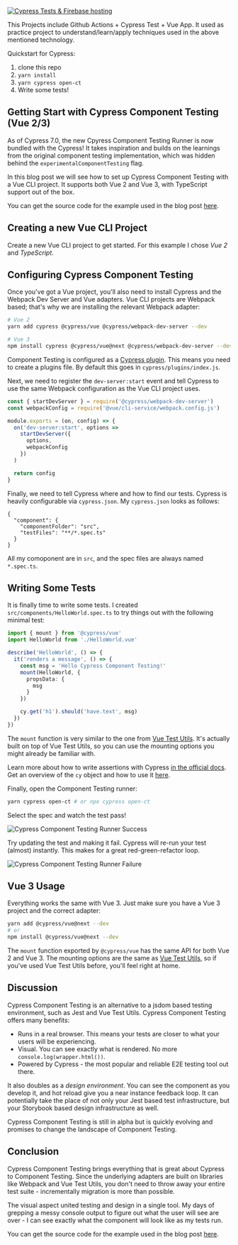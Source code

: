 [![Cypress Tests & Firebase hosting](https://github.com/NevetsKuro/Cypress-Template/actions/workflows/cypress.yml/badge.svg)](https://github.com/NevetsKuro/Cypress-Template/actions/workflows/cypress.yml)

This Projects include Github Actions + Cypress Test + Vue App. 
It used as practice project to understand/learn/apply techniques used in the above mentioned technology. 

Quickstart for Cypress:

1. clone this repo
2. `yarn install`
3. `yarn cypress open-ct`
4. Write some tests!

## Getting Start with Cypress Component Testing (Vue 2/3)

As of Cypress 7.0, the new Cpyress Component Testing Runner is now bundled with the Cypress! It takes inspiration and builds on the learnings from the original component testing implementation, which was hidden behind the `experimentalComponentTesting` flag.

In this blog post we will see how to set up Cypress Component Testing with a Vue CLI project. It supports both Vue 2 and Vue 3, with TypeScript support out of the box.

You can get the source code for the example used in the blog post [here](https://github.com/lmiller1990/vue-cypress-template).

## Creating a new Vue CLI Project

Create a new Vue CLI project to get started. For this example I chose _Vue 2_ and _TypeScript_. 

## Configuring Cypress Component Testing

Once you've got a Vue project, you'll also need to install Cypress and the Webpack Dev Server and Vue adapters. Vue CLI projects are Webpack based; that's why we are installing the relevant Webpack adapter:


```sh
# Vue 2
yarn add cypress @cypress/vue @cypress/webpack-dev-server --dev

# Vue 3
npm install cypress @cypress/vue@next @cypress/webpack-dev-server --dev
```

Component Testing is configured as a [Cypress plugin](https://docs.cypress.io/guides/tooling/plugins-guide). This means you need to create a plugins file. By default this goes in `cypress/plugins/index.js`. 

Next, we need to register the `dev-server:start` event and tell Cypress to use the same Webpack configuration as the Vue CLI project uses.

```js
const { startDevServer } = require('@cypress/webpack-dev-server')
const webpackConfig = require('@vue/cli-service/webpack.config.js')

module.exports = (on, config) => {
  on('dev-server:start', options =>
    startDevServer({
      options,
      webpackConfig
    })
  )

  return config
}
```

Finally, we need to tell Cypress where and how to find our tests. Cypress is heavily configurable via `cypress.json`. My `cypress.json` looks as follows:

```
{
  "component": {
    "componentFolder": "src",
    "testFiles": "**/*.spec.ts"
  }
}
```

All my comoponent are in `src`, and the spec files are always named `*.spec.ts`.

## Writing Some Tests

It is finally time to write some tests. I created `src/components/HelloWorld.spec.ts` to try things out with the following minimal test:

```ts
import { mount } from '@cypress/vue'
import HelloWorld from './HelloWorld.vue'

describe('HelloWorld', () => {
  it('renders a message', () => {
    const msg = 'Hello Cypress Component Testing!'
    mount(HelloWorld, {
      propsData: {
        msg
      }
    })

    cy.get('h1').should('have.text', msg)
  })
})
```

The `mount` function is very similar to the one from [Vue Test Utils](https://vue-test-utils.vuejs.org/). It's actually built on top of Vue Test Utils, so you can use the mounting options you might already be familiar with.

Learn more about how to write assertions with Cypress [in the official docs](https://docs.cypress.io/guides/references/assertions). Get an overview of the `cy` object and how to use it [here](https://docs.cypress.io/guides/core-concepts/introduction-to-cypress#Cypress-Can-Be-Simple-Sometimes).

Finally, open the Component Testing runner:

```sh
yarn cypress open-ct # or npx cypress open-ct
```

Select the spec and watch the test pass!

![Cypress Component Testing Runner Success](https://github.com/lmiller1990/vue-cypress-template/raw/master/img1.png)

Try updating the test and making it fail. Cypress will re-run your test (almost) instantly. This makes for a great red-green-refactor loop.

![Cypress Component Testing Runner Failure](https://github.com/lmiller1990/vue-cypress-template/raw/master/img2.png)

## Vue 3 Usage

Everything works the same with Vue 3. Just make sure you have a Vue 3 project and the correct adapter:

```sh
yarn add @cypress/vue@next --dev
# or
npm install @cypress/vue@next --dev
```

The `mount` function exported by `@cypress/vue` has the same API for both Vue 2 and Vue 3. The mounting options are the same as [Vue Test Utils](https://next.vue-test-utils.vuejs.org/api/#mount), so if you've used Vue Test Utils before, you'll feel right at home. 

## Discussion

Cypress Component Testing is an alternative to a jsdom based testing environment, such as Jest and Vue Test Utils. Cypress Component Testing offers many benefits:

- Runs in a real browser. This means your tests are closer to what your users will be experiencing.
- Visual. You can see exactly what is rendered. No more `console.log(wrapper.html())`.
- Powered by Cypress - the most popular and reliable E2E testing tool out there.

It also doubles as a *design environment*. You can see the component as you develop it, and hot reload give you a near instance feedback loop. It can potentially take the place of not only your Jest based test infrastructure, but your Storybook based design infrastructure as well. 

Cypress Component Testing is still in alpha but is quickly evolving and promises to change the landscape of Component Testing.

## Conclusion

Cypress Component Testing brings everything that is great about Cypress to Component Testing. Since the underlying adapters are built on libraries like Webpack and Vue Test Utils, you don't need to throw away your entire test suite - incrementally migration is more than possible. 

The visual aspect united testing and design in a single tool. My days of grepping a messy console output to figure out what the user will see are over - I can see exactly what the component will look like as my tests run.

You can get the source code for the example used in the blog post [here](https://github.com/lmiller1990/vue-cypress-template).
